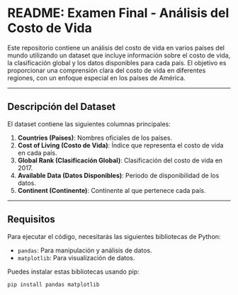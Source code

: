 # README: Examen Final - Análisis del Costo de Vida

Este repositorio contiene un análisis del costo de vida en varios países del mundo utilizando un dataset que incluye información sobre el costo de vida, la clasificación global y los datos disponibles para cada país. El objetivo es proporcionar una comprensión clara del costo de vida en diferentes regiones, con un enfoque especial en los países de América.

---

## Descripción del Dataset

El dataset contiene las siguientes columnas principales:

1. **Countries (Países)**: Nombres oficiales de los países.
2. **Cost of Living (Costo de Vida)**: Índice que representa el costo de vida en cada país.
3. **Global Rank (Clasificación Global)**: Clasificación del costo de vida en 2017.
4. **Available Data (Datos Disponibles)**: Periodo de disponibilidad de los datos.
5. **Continent (Continente)**: Continente al que pertenece cada país.

---

## Requisitos

Para ejecutar el código, necesitarás las siguientes bibliotecas de Python:

- `pandas`: Para manipulación y análisis de datos.
- `matplotlib`: Para visualización de datos.

Puedes instalar estas bibliotecas usando pip:

```bash
pip install pandas matplotlib
